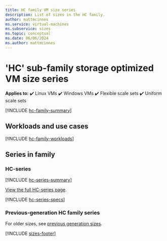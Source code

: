 ```yaml
---
title: HC family VM size series
description: List of sizes in the HC family.
author: mattmcinnes
ms.service: virtual-machines
ms.subservice: sizes
ms.topic: conceptual
ms.date: 06/06/2024
ms.author: mattmcinnes
---
```


# 'HC' sub-family storage optimized VM size series

**Applies to:** :heavy_check_mark: Linux VMs :heavy_check_mark: Windows VMs :heavy_check_mark: Flexible scale sets :heavy_check_mark: Uniform scale sets

[!INCLUDE [hc-family-summary](./includes/hc-family-summary.md)]

## Workloads and use cases

[!INCLUDE [hc-family-workloads](./includes/hc-family-workloads.md)]

## Series in family

### HC-series
[!INCLUDE [hc-series-summary](./includes/hc-series-summary.md)]

[View the full HC-series page](../../hc-series.md).

[!INCLUDE [hc-series-specs](./includes/hc-series-specs.md)]


### Previous-generation HC family series
For older sizes, see [previous generation sizes](../previous-gen-sizes-list.md#hpc-previous-gen-sizes).

[!INCLUDE [sizes-footer](../includes/sizes-footer.md)]